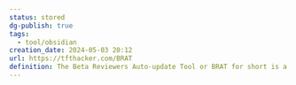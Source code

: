 ```yaml
---
status: stored
dg-publish: true
tags:
  - tool/obsidian
creation_date: 2024-05-03 20:12
url: https://tfthacker.com/BRAT
definition: The Beta Reviewers Auto-update Tool or BRAT for short is a plugin that makes it easier for you to assist other developers with reviewing and testing their plugins and themes.
---
```



